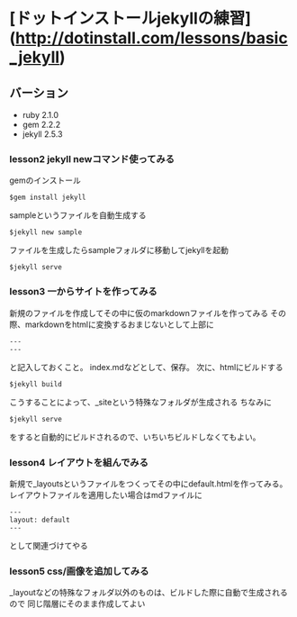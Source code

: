 # [ドットインストールjekyllの練習] (http://dotinstall.com/lessons/basic_jekyll)


## バーション
  - ruby 2.1.0
  - gem 2.2.2
  - jekyll 2.5.3

### lesson2  jekyll newコマンド使ってみる
gemのインストール
```
$gem install jekyll
```
sampleというファイルを自動生成する
```
$jekyll new sample	
```
ファイルを生成したらsampleフォルダに移動してjekyllを起動
```
$jekyll serve
```

### lesson3 一からサイトを作ってみる

新規のファイルを作成してその中に仮のmarkdownファイルを作ってみる
その際、markdownをhtmlに変換するおまじないとして上部に
```
---
---
```
と記入しておくこと。
index.mdなどとして、保存。
次に、htmlにビルドする
```
$jekyll build
```
こうすることによって、_siteという特殊なフォルダが生成される
ちなみに
```
$jekyll serve
```
をすると自動的にビルドされるので、いちいちビルドしなくてもよい。

### lesson4 レイアウトを組んでみる

新規で_layoutsというファイルをつくってその中にdefault.htmlを作ってみる。
レイアウトファイルを適用したい場合はmdファイルに
```
---
layout: default
---
```
として関連づけてやる	

### lesson5 css/画像を追加してみる

_layoutなどの特殊なフォルダ以外のものは、ビルドした際に自動で生成されるので
同じ階層にそのまま作成してよい

